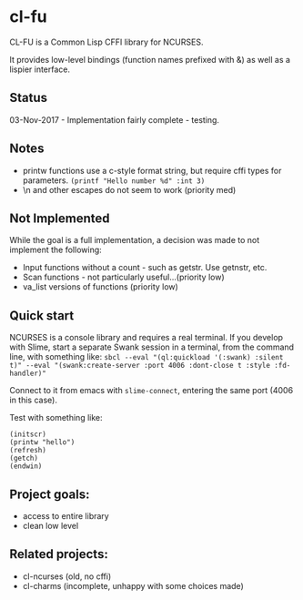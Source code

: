 # cl-fu

CL-FU is a Common Lisp CFFI library for NCURSES.

It provides low-level bindings (function names prefixed with &) as well as a lispier interface.

## Status

03-Nov-2017 - Implementation fairly complete - testing.

## Notes

- printw functions use a c-style format string, but require cffi types for parameters.
```(printf "Hello number %d" :int 3)```
- \n and other escapes do not seem to work (priority med)

## Not Implemented 

While the goal is a full implementation, a decision was made to not implement the following:

- Input functions without a count - such as getstr.  Use getnstr, etc.
- Scan functions - not particularly useful...(priority low)
- va_list versions of functions (priority low)

## Quick start

NCURSES is a console library and requires a real terminal.  If you develop with Slime, start a separate Swank session in a terminal, from the command line, with something like:
`sbcl --eval "(ql:quickload '(:swank) :silent t)" --eval "(swank:create-server :port 4006 :dont-close t :style :fd-handler)"`

Connect to it from emacs with `slime-connect`, entering the same port (4006 in this case).

Test with something like:
```
(initscr)
(printw "hello")
(refresh)
(getch)
(endwin)
```


## Project goals:
- access to entire library
- clean low level

## Related projects:
- cl-ncurses  (old, no cffi)
- cl-charms   (incomplete, unhappy with some choices made)


